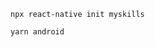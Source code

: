 ```console
npx react-native init myskills
```

```console
yarn android
```



```console

```



```console

```



```console

```



```console

```



```console

```



```console

```